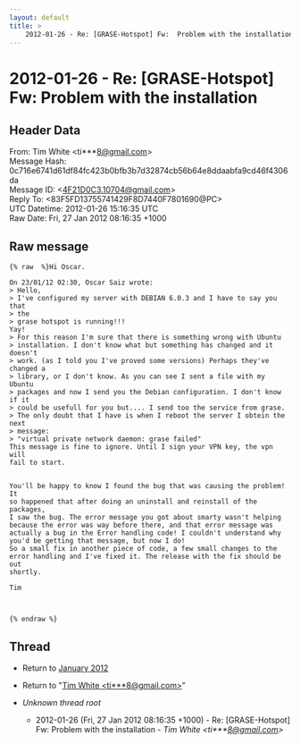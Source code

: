 ```yaml
---
layout: default
title: >
    2012-01-26 - Re: [GRASE-Hotspot] Fw:  Problem with the installation
---
```


# 2012-01-26 - Re: [GRASE-Hotspot] Fw:  Problem with the installation

## Header Data

From: Tim White \<ti***8@gmail.com\><br>
Message Hash: 0c716e6741d61df84fc423b0bfb3b7d32874cb56b64e8ddaabfa9cd46f4306da<br>
Message ID: \<4F21D0C3.10704@gmail.com\><br>
Reply To: \<83F5FD13755741429F8D7440F7801690@PC\><br>
UTC Datetime: 2012-01-26 15:16:35 UTC<br>
Raw Date: Fri, 27 Jan 2012 08:16:35 +1000<br>

## Raw message

```
{% raw  %}Hi Oscar.

On 23/01/12 02:30, Oscar Saiz wrote:
> Hello,
> I've configured my server with DEBIAN 6.0.3 and I have to say you that 
> the
> grase hotspot is running!!!
Yay!
> For this reason I'm sure that there is something wrong with Ubuntu
> installation. I don't know what but something has changed and it doesn't
> work. (as I told you I've proved some versions) Perhaps they've changed a
> library, or I don't know. As you can see I sent a file with my Ubuntu
> packages and now I send you the Debian configuration. I don't know if it
> could be usefull for you but.... I send too the service from grase.
> The only doubt that I have is when I reboot the server I obtein the next
> message:
> "virtual private network daemon: grase failed"
This message is fine to ignore. Until I sign your VPN key, the vpn will 
fail to start.


You'll be happy to know I found the bug that was causing the problem! It 
so happened that after doing an uninstall and reinstall of the packages, 
I saw the bug. The error message you got about smarty wasn't helping 
because the error was way before there, and that error message was 
actually a bug in the Error handling code! I couldn't understand why 
you'd be getting that message, but now I do!
So a small fix in another piece of code, a few small changes to the 
error handling and I've fixed it. The release with the fix should be out 
shortly.

Tim



{% endraw %}
```

## Thread

+ Return to [January 2012](/archive/2012/01)

+ Return to "[Tim White <ti***8<span>@</span>gmail.com>](/authors/ti___8_at_gmail_com)"

+ _Unknown thread root_
  + 2012-01-26 (Fri, 27 Jan 2012 08:16:35 +1000) - Re: [GRASE-Hotspot] Fw:  Problem with the installation - _Tim White \<ti***8@gmail.com\>_

